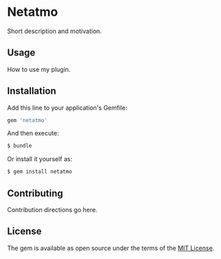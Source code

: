 # Netatmo
Short description and motivation.

## Usage
How to use my plugin.

## Installation
Add this line to your application's Gemfile:

```ruby
gem 'netatmo'
```

And then execute:
```bash
$ bundle
```

Or install it yourself as:
```bash
$ gem install netatmo
```

## Contributing
Contribution directions go here.

## License
The gem is available as open source under the terms of the [MIT License](http://opensource.org/licenses/MIT).
